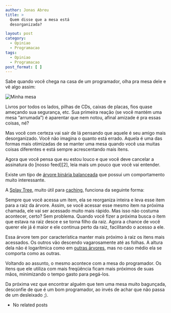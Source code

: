 ```yaml
---
author: Jonas Abreu
title: >
  Quem disse que a mesa está
  desorganizada?

layout: post
category:
  - Opiniao
  - Programacao
tags:
  - Opiniao
  - Programacao
post_format: [ ]
---
```

Sabe quando você chega na casa de um programador, olha pra mesa dele e vê algo assim:

![Minha mesa][1]

Livros por todos os lados, pilhas de CDs, caixas de placas, fios quase ameçando sua segurança, etc. Sua primeira reação (se você mantém uma mesa “arrumada”) é aparentar que nem notou, afinal amizade é pra essas coisas, né?

Mas você com certeza vai sair de lá pensando que aquele é seu amigo mais desorganizado. Você não imagina o quanto está errado. Aquela é uma das formas mais otimizadas de se manter uma mesa quando você usa muitas coisas diferentes e está sempre acrescentando mais itens.

Agora que você pensa que eu estou louco e que você deve cancelar a assinatura do [nosso feed][2], leia mais um pouco que você vai entender.

Existe um tipo de [árvore binária balanceada][3] que possui um comportamento muito interessante. 

A [Splay Tree][4], muito útil para [caching][5], funciona da seguinte forma:

Sempre que você acessa um item, ela se reorganiza inteira e leva esse item para a raiz da árvore. Assim, se você acessar esse mesmo item na próxima chamada, ele vai ser acessado muito mais rápido. Mas isso não costuma acontecer, certo? Sem problema. Quando você fizer a próxima busca o item que estava na raiz desce e se torna filho da raiz. Agora a chance de você querer ele já é maior e ele continua perto da raiz, facilitando o acesso a ele.

Essa árvore tem por característica manter mais próximo à raiz os itens mais acessados. Os outros vão descendo vagarosamente até as folhas. A altura dela não é logarítmica como em [outras árvores][6], mas no caso médio ela se comporta como as outras.

Voltando ao assunto, o mesmo acontece com a mesa do programador. Os itens que ele utiliza com mais freqüência ficam mais próximos de suas mãos, minimizando o tempo gasto para pegá-los.

Da próxima vez que encontrar alguém que tem uma mesa muito bagunçada, desconfie de que é um bom programador, ao invés de achar que não passa de um desleixado ;). 

*   No related posts












 [1]: http://vidageek.net/public/images/mesa.jpg

 [3]: http://en.wikipedia.org/wiki/Self-balancing_binary_search_tree
 [4]: http://en.wikipedia.org/wiki/Splay_tree
 [5]: http://en.wikipedia.org/wiki/Cache
 [6]: http://en.wikipedia.org/wiki/AVL_tree




